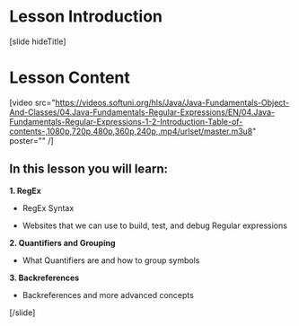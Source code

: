 # Lesson Introduction

[slide hideTitle]

# Lesson Content

[video src="https://videos.softuni.org/hls/Java/Java-Fundamentals-Object-And-Classes/04.Java-Fundamentals-Regular-Expressions/EN/04.Java-Fundamentals-Regular-Expressions-1-2-Introduction-Table-of-contents-,1080p,720p,480p,360p,240p,.mp4/urlset/master.m3u8" poster="" /]

## In this lesson you will learn:

**1. RegEx**

- RegEx Syntax

- Websites that we can use to build, test, and debug Regular expressions

**2. Quantifiers and Grouping**

- What Quantifiers are and how to group symbols

**3. Backreferences**

- Backreferences and more advanced concepts

[/slide]
